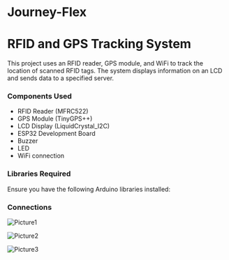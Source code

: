 # Journey-Flex

<H1>RFID and GPS Tracking System</H1>

This project uses an RFID reader, GPS module, and WiFi to track the location of scanned RFID tags. The system displays information on an LCD and sends data to a specified server.

<H3>Components Used</H3>
<ul>
  <li>RFID Reader (MFRC522)</li>
  <li>GPS Module (TinyGPS++)</li>
  <li>LCD Display (LiquidCrystal_I2C)</li>
  <li>ESP32 Development Board</li>
  <li>Buzzer</li>
  <li>LED</li>
  <li>WiFi connection</li>
</ul>

<H3>Libraries Required</H3>
Ensure you have the following Arduino libraries installed:


<H3>Connections</H3>

![Picture1](https://github.com/codEvent-23/Journey-Flex/assets/123743742/cdda4526-ec59-4152-827c-250961465d90)

![Picture2](https://github.com/codEvent-23/Journey-Flex/assets/123743742/927f004d-4df2-403f-921f-2e6a81a92fc9)

![Picture3](https://github.com/codEvent-23/Journey-Flex/assets/123743742/4bfbce30-d873-4759-8a9b-ea1565409ab4)
